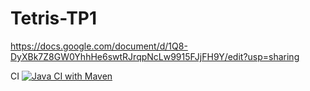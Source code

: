 # Tetris-TP1
https://docs.google.com/document/d/1Q8-DyXBk7Z8GW0YhhHe6swtRJrqpNcLw9915FJjFH9Y/edit?usp=sharing

CI [![Java CI with Maven](https://github.com/Billones142/Tetris-TP1/actions/workflows/maven2.yml/badge.svg)](https://github.com/Billones142/Tetris-TP1/actions/workflows/maven2.yml)

